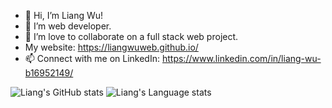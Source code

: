 - 👋 Hi, I’m Liang Wu! 
- 👀 I’m web developer.
- 💞️ I’m love to collaborate on a full stack web project.
- My website: https://liangwuweb.github.io/
- 📫 Connect with me on LinkedIn: https://www.linkedin.com/in/liang-wu-b16952149/

<!---
liangwuweb/liangwuweb is a ✨ special ✨ repository because its `README.md` (this file) appears on your GitHub profile.
You can click the Preview link to take a look at your changes.
--->

![Liang's GitHub stats](https://github-readme-stats.vercel.app/api?username=liangwuweb&show_icons=true&theme=merko&include_all_commits=true&count_private=true)
![Liang's Language stats](https://github-readme-stats.vercel.app/api/top-langs/?username=liangwuweb&layout=compact&langs_count=6&theme=merko)

